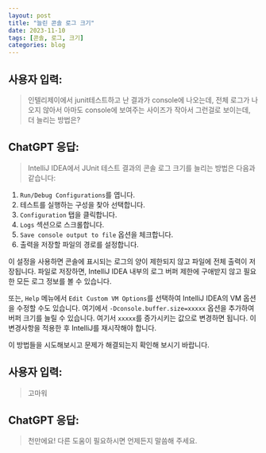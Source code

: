 ```yaml
---
layout: post
title: "늘린 콘솔 로그 크기"
date: 2023-11-10
tags: [콘솔, 로그, 크기]
categories: blog
---
```


## 사용자 입력:
> 인텔리제이에서 junit테스트하고 난 결과가 console에 나오는데,  전체 로그가 나오지 않아서 아마도 console에 보여주는 사이즈가 작아서 그런걸로 보이는데, 더 늘리는 방법은?

## ChatGPT 응답:
> IntelliJ IDEA에서 JUnit 테스트 결과의 콘솔 로그 크기를 늘리는 방법은 다음과 같습니다:

1. `Run/Debug Configurations`를 엽니다.
2. 테스트를 실행하는 구성을 찾아 선택합니다.
3. `Configuration` 탭을 클릭합니다.
4. `Logs` 섹션으로 스크롤합니다.
5. `Save console output to file` 옵션을 체크합니다.
6. 출력을 저장할 파일의 경로를 설정합니다.

이 설정을 사용하면 콘솔에 표시되는 로그의 양이 제한되지 않고 파일에 전체 출력이 저장됩니다. 파일로 저장하면, IntelliJ IDEA 내부의 로그 버퍼 제한에 구애받지 않고 필요한 모든 로그 정보를 볼 수 있습니다.

또는, `Help` 메뉴에서 `Edit Custom VM Options`를 선택하여 IntelliJ IDEA의 VM 옵션을 수정할 수도 있습니다. 여기에서 `-Dconsole.buffer.size=xxxxx` 옵션을 추가하여 버퍼 크기를 늘릴 수 있습니다. 여기서 `xxxxx`를 증가시키는 값으로 변경하면 됩니다. 이 변경사항을 적용한 후 IntelliJ를 재시작해야 합니다.

이 방법들을 시도해보시고 문제가 해결되는지 확인해 보시기 바랍니다.

## 사용자 입력:
> 고마워

## ChatGPT 응답:
> 천만에요! 다른 도움이 필요하시면 언제든지 말씀해 주세요.

